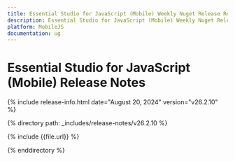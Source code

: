 ```yaml
---
title: Essential Studio for JavaScript (Mobile) Weekly Nuget Release Release Notes  
description: Essential Studio for JavaScript (Mobile) Weekly Nuget Release Release Notes  
platform: MobileJS
documentation: ug
---
```


# Essential Studio for JavaScript (Mobile)  Release Notes  

{% include release-info.html date="August 20, 2024"  version="v26.2.10" %} 

{% directory path: _includes/release-notes/v26.2.10 %}

{% include {{file.url}} %}

{% enddirectory %}
